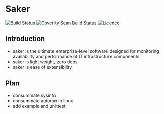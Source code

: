 # Saker
[![Build Status](https://travis-ci.org/cinience/saker.svg?branch=master)](https://travis-ci.org/cinience/saker)
[![Coverity Scan Build Status](https://scan.coverity.com/projects/3611/badge.svg)](https://scan.coverity.com/projects/3611)
[![Licence](http://img.shields.io/badge/Licence-MIT-brightgreen.svg)](COPYRIGHT)

## Introduction
* saker is the ultimate enterprise-level software designed for monitoring availability and  performance of IT infrastructure components
* saker is light weight, zero deps
* saker is ease of extensibility

## Plan
* consummate sysinfo 
* consummate autorun in linux 
* add example and unittest
